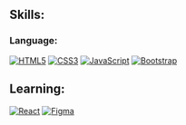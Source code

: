 ## Skills:
### Language:
[![HTML5](https://img.shields.io/badge/HTML5-E96228?style=for-the-badge&logo=html5&logoColor=white&labelColor=000)](#)
[![CSS3](https://img.shields.io/badge/CSS3-188ECD?style=for-the-badge&logo=css3&logoColor=white&labelColor=000)](#)
[![JavaScript](https://img.shields.io/badge/JavaScript-F0DC55?style=for-the-badge&logo=javascript&logoColor=white&labelColor=000)](#)
[![Bootstrap](https://img.shields.io/badge/Bootstrap-563D7C?style=for-the-badge&logo=bootstrap&logoColor=white&labelColor=000)](#)

## Learning:

[![React](https://img.shields.io/badge/React-1FD9FE?style=for-the-badge&logo=react&logoColor=white&labelColor=000)](#)
[![Figma](https://img.shields.io/badge/Figma-1DD386?style=for-the-badge&logo=figma&logoColor=white&labelColor=000)](#)
